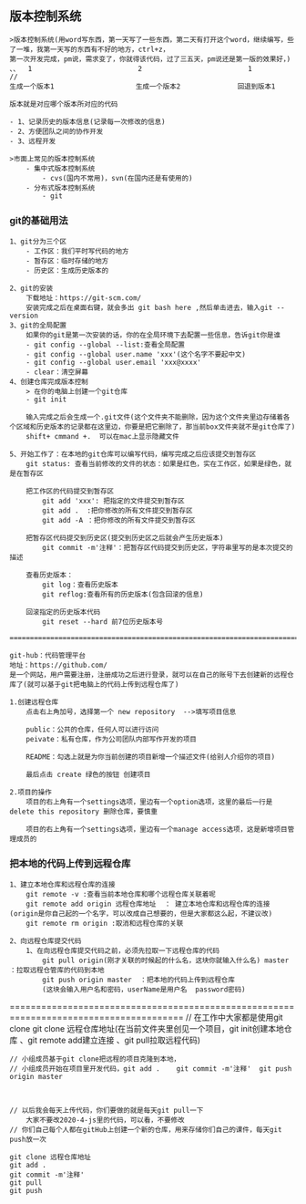 ## 版本控制系统
    >版本控制系统(用word写东西，第一天写了一些东西，第二天有打开这个word，继续编写，些了一堆，我第一天写的东西有不好的地方，ctrl+z，
    第一次开发完成，pm说，需求变了，你就得该代码，过了三五天，pm说还是第一版的效果好，)
    、、  1                          2                          1
    //   
    生成一个版本1                    生成一个版本2              回退到版本1

    版本就是对应哪个版本所对应的代码

    - 1、记录历史的版本信息(记录每一次修改的信息)
    - 2、方便团队之间的协作开发
    - 3、远程开发

    >市面上常见的版本控制系统
        - 集中式版本控制系统
            - cvs(国内不常用)，svn(在国内还是有使用的)
        - 分布式版本控制系统
            - git

### git的基础用法
    1、git分为三个区
        - 工作区：我们平时写代码的地方
        - 暂存区：临时存储的地方
        - 历史区：生成历史版本的
    
    2、git的安装
        下载地址：https://git-scm.com/
        安装完成之后在桌面右键，就会多出 git bash here ,然后单击进去，输入git --version
    3、git的全局配置
        如果你的git是第一次安装的话，你的在全局环境下去配置一些信息，告诉git你是谁
        - git config --global --list:查看全局配置
        - git config --global user.name 'xxx'(这个名字不要起中文)
        - git config --global user.email 'xxx@xxxx'
        - clear：清空屏幕
    4、创建仓库完成版本控制
        > 在你的电脑上创建一个git仓库
        - git init

        输入完成之后会生成一个.git文件(这个文件夹不能删除，因为这个文件夹里边存储着各个区域和历史版本的记录都在这里边，你要是把它删除了，那当前box文件夹就不是git仓库了)
        shift+ cmmand +.  可以在mac上显示隐藏文件

    5、开始工作了：在本地的git仓库可以编写代码，编写完成之后应该提交到暂存区
        git status: 查看当前修改的文件的状态：如果是红色，实在工作区，如果是绿色，就是在暂存区

        把工作区的代码提交到暂存区
            git add 'xxx': 把指定的文件提交到暂存区
            git add .  :把你修改的所有文件提交到暂存区
            git add -A ：把你修改的所有文件提交到暂存区

        把暂存区代码提交到历史区(提交到历史区之后就会产生历史版本)
            git commit -m'注释'：把暂存区代码提交到历史区，字符串里写的是本次提交的描述

        查看历史版本：
            git log：查看历史版本
            git reflog:查看所有的历史版本(包含回滚的信息)

        回滚指定的历史版本代码
            git reset --hard 前7位历史版本号

    ==========================================================================

    git-hub：代码管理平台
    地址：https://github.com/
    是一个网站，用户需要注册，注册成功之后进行登录，就可以在自己的账号下去创建新的远程仓库了(就可以基于git把电脑上的代码上传到远程仓库了)

    1.创建远程仓库
        点击右上角加号，选择第一个 new repository  -->填写项目信息

        public：公共的仓库，任何人可以进行访问
        peivate：私有仓库，作为公司团队内部写作开发的项目

        README：勾选上就是为你当前创建的项目新增一个描述文件(给别人介绍你的项目)

        最后点击 create 绿色的按钮 创建项目

    2.项目的操作
        项目的右上角有一个settings选项，里边有一个option选项，这里的最后一行是 delete this repository 删除仓库，要慎重

        项目的右上角有一个settings选项，里边有一个manage access选项，这是新增项目管理成员的

### 把本地的代码上传到远程仓库
    1、建立本地仓库和远程仓库的连接
        git remote -v :查看当前本地仓库和哪个远程仓库关联着呢
        git remote add origin 远程仓库地址  ： 建立本地仓库和远程仓库的连接(origin是你自己起的一个名字，可以改成自己想要的，但是大家都这么起，不建议改)
        git remote rm origin :取消和远程仓库的关联

    2、向远程仓库提交代码
        1、在向远程仓库提交代码之前，必须先拉取一下远程仓库的代码
            git pull origin(刚才关联的时候起的什么名，这块你就输入什么名) master ：拉取远程仓管库的代码到本地
            git push origin master  ：把本地的代码上传到远程仓库
            (这块会输入用户名和密码，userName是用户名  password密码)


=======================================================================================
// 在工作中大家都是使用git clone
    git clone 远程仓库地址(在当前文件夹里创见一个项目，git init创建本地仓库 、git remote add建立连接 、git pull拉取远程代码)

    // 小组成员基于git clone把远程的项目克隆到本地，
    // 小组成员开始在项目里开发代码，git add .    git commit -m'注释'  git push origin master



    // 以后我会每天上传代码，你们要做的就是每天git pull一下
        大家不要改2020-4-js里的代码，可以看，不要修改
    // 你们自己每个人都在gitHub上创建一个新的仓库，用来存储你们自己的课件，每天git push放一次

    git clone 远程仓库地址
    git add . 
    git commit -m'注释'
    git pull
    git push

    













